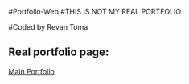 #Portfolio-Web
#THIS IS NOT MY REAL PORTFOLIO

#Coded by Revan Toma




## Real portfolio page:
[Main Portfolio](revantdev.com)

